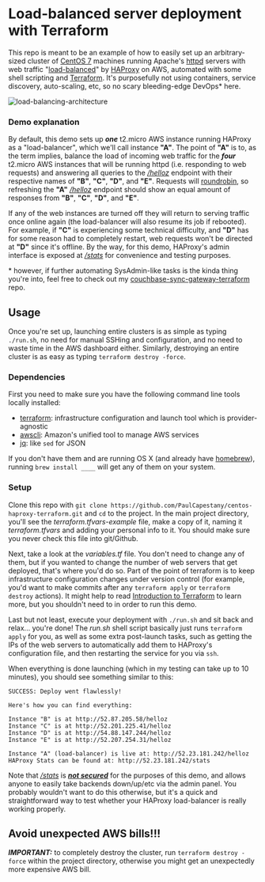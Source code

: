 # Load-balanced server deployment with Terraform

This repo is meant to be an example of how to easily set up an arbitrary-sized cluster of [CentOS 7](https://centos.org/) machines running Apache's [httpd](http://apache.org/) servers with web traffic "[load-balanced](https://www.nginx.com/resources/glossary/round-robin-load-balancing/)" by [HAProxy](http://www.haproxy.org/) on AWS, automated with some shell scripting and [Terraform](https://terraform.io/). It's purposefully not using containers, service discovery, auto-scaling, etc, so no scary bleeding-edge DevOps\* here.

![load-balancing-architecture](http://ipiqi.com/paul-capestany-haproxy-web-balancer.png)

### Demo explanation

By default, this demo sets up ***one*** t2.micro AWS instance running HAProxy as a "load-balancer", which we'll call instance **"A"**. The point of **"A"** is to, as the term implies, balance the load of incoming web traffic for the ***four*** t2.micro AWS instances that will be running httpd (i.e. responding to web requests) and answering all queries to the *[/helloz](http://52.23.181.242/helloz)* endpoint with their respective names of **"B"**, **"C"**, **"D"**, and **"E"**. Requests will [roundrobin](https://www.nginx.com/resources/glossary/round-robin-load-balancing/), so refreshing the **"A"** *[/helloz](http://52.23.181.242/helloz)* endpoint should show an equal amount of responses from **"B"**, **"C"**, **"D"**, and **"E"**.

If any of the web instances are turned off they will return to serving traffic once online again (the load-balancer will also resume its job if rebooted). For example, if **"C"** is experiencing some technical difficulty, and **"D"** has for some reason had to completely restart, web requests won't be directed at **"D"** since it's offline. By the way, for this demo, HAProxy's admin interface is exposed at *[/stats](http://52.23.181.242/stats)* for convenience and testing purposes.

\* however, if further automating SysAdmin-like tasks is the kinda thing you're into, feel free to check out my [couchbase-sync-gateway-terraform](https://github.com/PaulCapestany/couchbase-sync-gateway-terraform) repo.

## Usage

Once you're set up, launching entire clusters is as simple as typing `./run.sh`, no need for manual SSHing and configuration, and no need to waste time in the AWS dashboard either. Similarly, destroying an entire cluster is as easy as typing `terraform destroy -force`.

### Dependencies

First you need to make sure you have the following command line tools locally installed:

* [terraform](https://www.terraform.io/): infrastructure configuration and launch tool which is provider-agnostic
* [awscli](https://aws.amazon.com/cli/): Amazon's unified tool to manage AWS services
* [jq](https://stedolan.github.io/jq/): like `sed` for JSON

If you don't have them and are running OS X (and already have [homebrew](http://brew.sh/)), running `brew install ____` will get any of them on your system.

### Setup

Clone this repo with `git clone https://github.com/PaulCapestany/centos-haproxy-terraform.git` and `cd` to the project. In the main project directory, you'll see the *terraform.tfvars-example* file, make a copy of it, naming it *terraform.tfvars* and adding your personal info to it. You should make sure you never check this file into git/Github.

Next, take a look at the *variables.tf* file. You don't need to change any of them, but if you wanted to change the number of web servers that get deployed, that's where you'd do so. Part of the point of terraform is to keep infrastructure configuration changes under version control (for example, you'd want to make commits after any `terraform apply` or `terraform destroy` actions). It might help to read [Introduction to Terraform](https://www.terraform.io/intro/index.html) to learn more, but you shouldn't need to in order to run this demo.

Last but not least, execute your deployment with `./run.sh` and sit back and relax... you're done! The *run.sh* shell script basically just runs `terraform apply` for you, as well as some extra post-launch tasks, such as getting the IPs of the web servers to automatically add them to HAProxy's configuration file, and then restarting the service for you via `ssh`.

When everything is done launching (which in my testing can take up to 10 minutes), you should see something similar to this:

```
SUCCESS: Deploy went flawlessly!

Here's how you can find everything:

Instance "B" is at http://52.87.205.58/helloz
Instance "C" is at http://52.201.225.41/helloz
Instance "D" is at http://54.88.147.244/helloz
Instance "E" is at http://52.207.254.31/helloz

Instance "A" (load-balancer) is live at: http://52.23.181.242/helloz
HAProxy Stats can be found at: http://52.23.181.242/stats
```

Note that *[/stats](http://52.23.181.242/stats)* is ***[not secured](https://github.com/PaulCapestany/centos-haproxy-terraform/commit/8223d8b7c526816ca06e1a71020dd4716a1e8935#diff-b3a5e984b67ba5d8ad95fa03e148e54bR67)*** for the purposes of this demo, and allows anyone to easily take backends down/up/etc via the admin panel. You probably wouldn't want to do this otherwise, but it's a quick and straightforward way to test whether your HAProxy load-balancer is really working properly.

## Avoid unexpected AWS bills!!!

***IMPORTANT:*** to completely destroy the cluster, run `terraform destroy -force` within the project directory, otherwise you might get an unexpectedly more expensive AWS bill.
